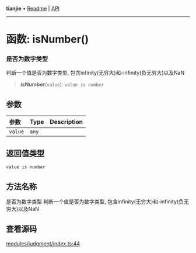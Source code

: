 **tianjie** • [Readme](../README.md) \| [API](../globals.md)

***

# 函数: isNumber()

### 是否为数字类型
判断一个值是否为数字类型, 包含infinity(无穷大)和-infinity(负无穷大)以及NaN

<a id="undefined" name="undefined"></a>

> **isNumber**(`value`): `value is number`

## 参数

| 参数 | Type | Description |
| :------ | :------ | :------ |
| `value` | `any` |  |

## 返回值类型

`value is number`

## 方法名称

是否为数字类型
判断一个值是否为数字类型, 包含infinity(无穷大)和-infinity(负无穷大)以及NaN

## 查看源码

[modules/judgment/index.ts:44](https://github.com/hacxy/tianjie/blob/3a3f9f626d27cf04a1fdcea3cadef8bda0e494f2/src/modules/judgment/index.ts#L44)
